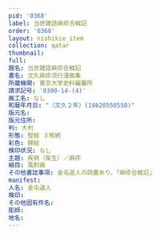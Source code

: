 ```yaml
---
pid: '0368'
label: 当世雑語痳疹合戦記
order: '0368'
layout: nishikie_item
collection: qatar
thumbnail: 
full: 
題名: 当世雑語痳疹合戦記
書名: 文久麻疹流行漫画集
所蔵機関: 東京大学史料編纂所
請求記号: '0380-14-(4)'
画工名: なし
和暦年月日: "（文久２年）(18620550550)"
版元名: 
版元住所: 
判: 大判
形態: 竪絵 ３枚続
彩色: 錦絵
検印状況: なし
主題: 疾病（衛生）／麻疹
細目: 風刺画
その他書誌事項: 金屯道人の詞書あり、「痳疹合戦記」
manifest: 
人名: 金屯道人
検印: 
その他固有件名: 
彫師: 
地名: 
---
```

